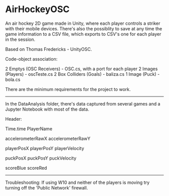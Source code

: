 # AirHockeyOSC

An air hockey 2D game made in Unity, where each player controls a striker with their mobile devices. 
There's also the possiblity to save at any time the game information to a CSV file, which exports to CSV's one for each player in the session.

Based on Thomas Fredericks - UnityOSC.

Code-object association:

2 Emptys (OSC Receivers)            - OSC.cs, with a port for each player
2 Images (Players)                  - oscTeste.cs
2 Box Colliders (Goals)             - baliza.cs
1 Image (Puck)                      - bola.cs

There are the minimum requirements for the project to work. 

----------------------------------------------------------------------------------------------------

In the DataAnalysis folder, there's data captured from several games and a Jupyter Notebook with most of the data.

Header:

Time.time
PlayerName

accelerometerRawX
accelerometerRawY

playerPosX
playerPosY
playerVelocity

puckPosX
puckPosY
puckVelocity

scoreBlue
scoreRed

----------------------------------------------------------------------------------------------------

Troubleshooting: If using W10 and neither of the players is moving try turning off the 'Public Network' firewall.
